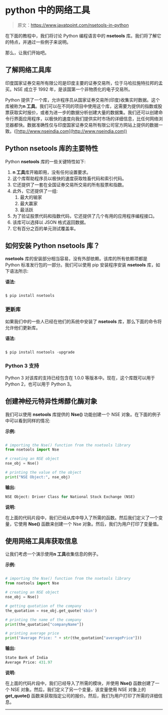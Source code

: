 # python 中的网络工具

> 原文：<https://www.javatpoint.com/nsetools-in-python>

在下面的教程中，我们将讨论 Python 编程语言中的 **nsetools** 库。我们将了解它的特点，并通过一些例子来说明。

那么，让我们开始吧。

## 了解网络工具库

印度国家证券交易所有限公司是印度主要的证券交易所，位于马哈拉施特拉邦的孟买。NSE 成立于 1992 年，是该国第一个非物质化的电子交易所。

Python 提供了一个库，允许程序员从国家证券交易所(印度)收集实时数据。这个库被称为**n 工具**。我们可以在不同的项目中使用这个库，这需要为提供的指数或股票获取实时报价，或者为进一步的数据分析创建大量的数据集。我们还可以创建命令行界面应用程序，以极快的速度向我们提供实时市场的详细信息，比任何网络浏览器都快。数据准确性仅与印度国家证券交易所有限公司官方网站上提供的数据一致。([http://www.nseindia.com](http://www.nseindia.com))

## Python nsetools 库的主要特性

Python **nsetools** 库的一些关键特性如下:

1.  **n 工具**库开箱即用，没有任何设置要求。
2.  这个库帮助程序员以极快的速度获取牲畜代码和索引代码。
3.  它还提供了一套在全国证券交易所交易的所有股票和指数。
4.  此外，它还提供了一组:
    1.  最大的输家
    2.  最大赢家
    3.  最活跃
5.  为了验证股票代码和指数代码，它还提供了几个有用的应用程序编程接口。
6.  该库可以选择以 JSON 格式返回数据。
7.  它有百分之百的单元测试覆盖率。

## 如何安装 Python nsetools 库？

**nsetools** 库的安装部分相当容易，没有外部依赖。该库的所有依赖项都是 Python 标准发行包的一部分。我们可以使用 pip 安装程序安装 **nsetools** 库，如下语法所示:

**语法:**

```py

$ pip install nsetools

```

### 更新库

如果我们中的一些人已经在他们的系统中安装了 **nsetools** 库，那么下面的命令将允许他们更新库。

**语法:**

```py

$ pip install nsetools -upgrade

```

### Python 3 支持

Python 3 对该库的支持已经包含在 1.0.0 等版本中。现在，这个库既可以用于 Python 2，也可以用于 Python 3。

## 创建神经元特异性烯醇化酶对象

我们可以使用 **nsetools** 库提供的 **Nse()** 功能创建一个 NSE 对象。在下面的例子中可以看到同样的情况:

**示例:**

```py

# importing the Nse() function from the nsetools library
from nsetools import Nse

# creating an NSE object
nse_obj = Nse()

# printing the value of the object
print("NSE Object:", nse_obj)

```

**输出:**

```py
NSE Object: Driver Class for National Stock Exchange (NSE)

```

**说明:**

在上面的代码片段中，我们已经从库中导入了所需的函数。然后我们定义了一个变量，它使用 **Nse()** 函数来创建一个 Nse 对象。然后，我们为用户打印了变量值。

## 使用网络工具库获取信息

让我们考虑一个演示使用**n 工具**收集信息的例子。

**示例:**

```py

# importing the Nse() function from the nsetools library
from nsetools import Nse

# creating an NSE object
nse_obj = Nse()

# getting quotation of the company
the_quotation = nse_obj.get_quote('sbin')

# printing the name of the company
print(the_quotation["companyName"])

# printing average price
print("Average Price: " + str(the_quotation["averagePrice"]))

```

**输出:**

```py
State Bank of India
Average Price: 431.97

```

**说明:**

在上面的代码片段中，我们已经导入了所需的模块，并使用 **Nse()** 函数创建了一个 NSE 对象。然后，我们定义了另一个变量，该变量使用 NSE 对象上的 **get_quote()** 函数来获取指定公司的报价。然后，我们为用户打印了所需的详细信息。

* * *